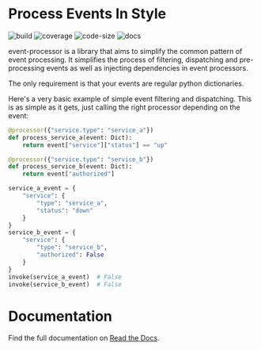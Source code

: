 # Process Events In Style

![build](https://img.shields.io/github/checks-status/marier-nico/event-processor/main)
![coverage](https://img.shields.io/codecov/c/github/marier-nico/event-processor?token=RELUVFBJHX)
![code-size](https://img.shields.io/github/languages/code-size/marier-nico/event-processor)
![docs](https://readthedocs.org/projects/event-processor/badge/?version=latest)

event-processor is a library that aims to simplify the common pattern of event processing. It simplifies the process of
filtering, dispatching and pre-processing events as well as injecting dependencies in event processors.

The only requirement is that your events are regular python dictionaries.

Here's a very basic example of simple event filtering and dispatching. This is as simple as it gets, just calling the
right processor depending on the event:

```python
@processor({"service.type": "service_a"})
def process_service_a(event: Dict):
    return event["service"]["status"] == "up"

@processor({"service.type": "service_b"})
def process_service_b(event: Dict):
    return event["authorized"]

service_a_event = {
    "service": {
        "type": "service_a",
        "status": "down"
    }
}
service_b_event = {
    "service": {
        "type": "service_b",
        "authorized": False
    }
}
invoke(service_a_event)  # False
invoke(service_b_event)  # False
```

# Documentation

Find the full documentation on [Read the Docs](https://event-processor.readthedocs.io/).
